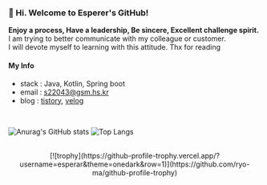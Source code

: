 ### 👋 Hi. Welcome to Esperer's GitHub!

**Enjoy a process, Have a leadership, Be sincere, Excellent challenge spirit.**  
I am trying to better communicate with my colleague or customer.  
I will devote myself to learning with this attitude. Thx for reading  

#### My Info
- stack : Java, Kotlin, Spring boot
- email : s22043@gsm.hs.kr
- blog : [tistory](https://esperer.tistory.com), [velog](https://velog.io/@hope0206)

<br>

![Anurag's GitHub stats](https://github-readme-stats.vercel.app/api?username=esperar&show_icons=true&theme=tokyonight)
![Top Langs](https://github-readme-stats.vercel.app/api/top-langs/?username=esperar&layout=compact&theme=tokyonight)

<br>

<div align="center">
[![trophy](https://github-profile-trophy.vercel.app/?username=esperar&theme=onedark&row=1)](https://github.com/ryo-ma/github-profile-trophy)
</div>

